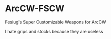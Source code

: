 # ArcCW-FSCW
Fesiug's Super Customizable Weapons for ArcCW

I hate grips and stocks because they are useless
